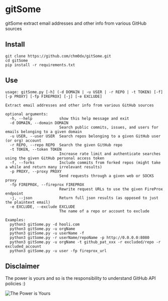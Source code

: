 # gitSome

gitSome extract email addresses and other info from various GitHub sources

## Install

    git clone https://github.com/chm0dx/gitSome.git
    cd gitSome
    pip install -r requirements.txt

## Use

    usage: gitSome.py [-h] (-d DOMAIN | -u USER | -r REPO | -t TOKEN) [-f] [-p PROXY] [-fp FIREPROX] [-j] [-e EXCLUDE]

    Extract email addresses and other info from various GitHub sources

    optional arguments:
      -h, --help            show this help message and exit
      -d DOMAIN, --domain DOMAIN
                            Search public commits, issues, and users for emails belonging to a given domain
      -u USER, --user USER  Search repos belonging to a given GitHub user (or org) account
      -r REPO, --repo REPO  Search the given GitHub repo
      -t TOKEN, --token TOKEN
                            Increase rate limit and authenticate searches using the given GitHub personal access token
      -f, --forks           Include commits from forked repos (might take a while and return many irrelevant results)
      -p PROXY, --proxy PROXY
                            Send requests through a given web or SOCKS proxy
      -fp FIREPROX, --fireprox FIREPROX
                            Rewrite request URLs to use the given FireProx endpoint
      -j, --json            Return full json results (as opposed to just the plaintext email)
      -e EXCLUDE, --exclude EXCLUDE
                            The name of a repo or account to exclude

    Examples:
      python3 gitSome.py -d hooli.com
      python3 gitSome.py -u orgName
      python3 gitSome.py -u userName -f
      python3 gitSome.py -r userName/repoName -p http://0.0.0.0:8080
      python3 gitSome.py -u orgName -t github_pat_xxx -r excluded/repo -r excluded_account
      python3 gitSome.py -u user -fp fireprox_url

## Disclaimer

The power is yours and so is the responsibility to understand GitHub API policies :)

![The Power is Yours](https://media.tenor.com/YMAt_1_FryQAAAAC/captain-planet-planet.gif)
